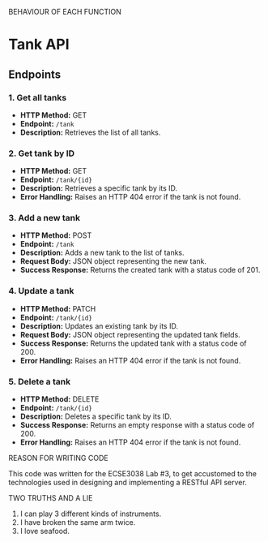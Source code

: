 BEHAVIOUR OF EACH FUNCTION

  # Tank API


## Endpoints

### 1. Get all tanks

- **HTTP Method:** GET
- **Endpoint:** `/tank`
- **Description:** Retrieves the list of all tanks.

### 2. Get tank by ID

- **HTTP Method:** GET
- **Endpoint:** `/tank/{id}`
- **Description:** Retrieves a specific tank by its ID.
- **Error Handling:** Raises an HTTP 404 error if the tank is not found.

### 3. Add a new tank

- **HTTP Method:** POST
- **Endpoint:** `/tank`
- **Description:** Adds a new tank to the list of tanks.
- **Request Body:** JSON object representing the new tank.
- **Success Response:** Returns the created tank with a status code of 201.

### 4. Update a tank

- **HTTP Method:** PATCH
- **Endpoint:** `/tank/{id}`
- **Description:** Updates an existing tank by its ID.
- **Request Body:** JSON object representing the updated tank fields.
- **Success Response:** Returns the updated tank with a status code of 200.
- **Error Handling:** Raises an HTTP 404 error if the tank is not found.

### 5. Delete a tank

- **HTTP Method:** DELETE
- **Endpoint:** `/tank/{id}`
- **Description:** Deletes a specific tank by its ID.
- **Success Response:** Returns an empty response with a status code of 200.
- **Error Handling:** Raises an HTTP 404 error if the tank is not found.

  

REASON FOR WRITING CODE

  This code was written for the ECSE3038 Lab #3, to get accustomed to the technologies used in designing and implementing a RESTful API server.
  

TWO TRUTHS AND A LIE
  1. I can play 3 different kinds of instruments.
  2. I have broken the same arm twice.
  3. I love seafood.